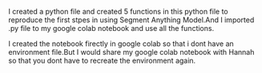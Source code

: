 I created a python file and created 5 functions in this python file to reproduce the first stpes in using Segment Anything Model.And I imported .py file to my google colab notebook and use all the functions.

I created the notebook firectly in google colab so that i dont have an environment file.But I would share my google colab notebook with Hannah so that you dont have to recreate the environment again.
